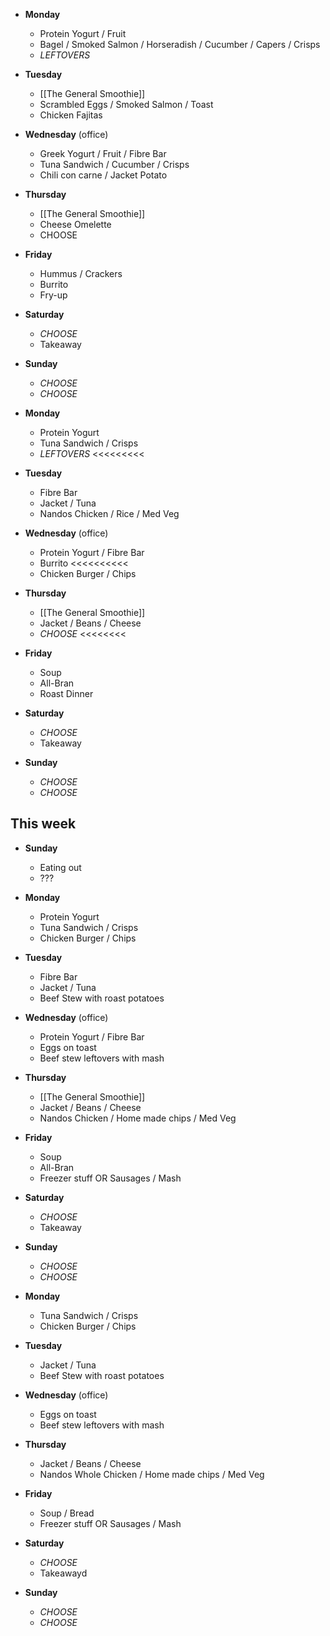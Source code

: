 

- **Monday**
	- Protein Yogurt / Fruit
	- Bagel / Smoked Salmon / Horseradish / Cucumber / Capers / Crisps
	- *LEFTOVERS*
- **Tuesday**
	- [[The General Smoothie]]
	- Scrambled Eggs / Smoked Salmon / Toast
	- Chicken Fajitas
- **Wednesday** (office)
	- Greek Yogurt / Fruit / Fibre Bar
	- Tuna Sandwich / Cucumber / Crisps
	- Chili con carne / Jacket Potato
- **Thursday**
	- [[The General Smoothie]]
	- Cheese Omelette
	- CHOOSE
- **Friday**
	- Hummus / Crackers
	- Burrito
	- Fry-up
- **Saturday**
	- *CHOOSE*
	- Takeaway
- **Sunday**
	- *CHOOSE*
	- *CHOOSE*



- **Monday**
	- Protein Yogurt
	- Tuna Sandwich / Crisps
	- *LEFTOVERS* <<<<<<<<<
- **Tuesday**
	- Fibre Bar
	- Jacket / Tuna
	- Nandos Chicken / Rice / Med Veg
- **Wednesday** (office)
	- Protein Yogurt / Fibre Bar
	- Burrito <<<<<<<<<<
	- Chicken Burger / Chips
- **Thursday**
	- [[The General Smoothie]]
	- Jacket / Beans / Cheese
	- *CHOOSE* <<<<<<<<
- **Friday**
	- Soup
	- All-Bran
	- Roast Dinner
- **Saturday**
	- *CHOOSE*
	- Takeaway
- **Sunday**
	- *CHOOSE*
	- *CHOOSE*



## This week

- **Sunday**
	- Eating out
	- ???



- **Monday**
	- Protein Yogurt
	- Tuna Sandwich / Crisps
	- Chicken Burger / Chips
- **Tuesday**
	- Fibre Bar
	- Jacket / Tuna
	- Beef Stew with roast potatoes
- **Wednesday** (office)
	- Protein Yogurt / Fibre Bar
	- Eggs on toast
	- Beef stew leftovers with mash
- **Thursday**
	- [[The General Smoothie]]
	- Jacket / Beans / Cheese
	- Nandos Chicken / Home made chips / Med Veg
- **Friday**
	- Soup
	- All-Bran
	- Freezer stuff OR Sausages / Mash
- **Saturday**
	- *CHOOSE*
	- Takeaway
- **Sunday**
	- *CHOOSE*
	- *CHOOSE*



- **Monday**
	- Tuna Sandwich / Crisps
	- Chicken Burger / Chips
- **Tuesday**
	- Jacket / Tuna
	- Beef Stew with roast potatoes
- **Wednesday** (office)
	- Eggs on toast
	- Beef stew leftovers with mash
- **Thursday**
	- Jacket / Beans / Cheese
	- Nandos Whole Chicken / Home made chips / Med Veg
- **Friday**
	- Soup / Bread
	- Freezer stuff OR Sausages / Mash
- **Saturday**
	- *CHOOSE*
	- Takeawayd
- **Sunday**
	- *CHOOSE*
	- *CHOOSE*


